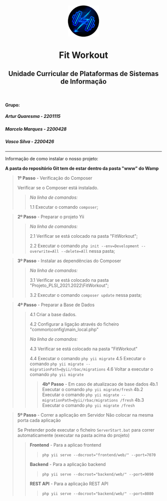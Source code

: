 <p align="center">
    <a href="https://github.com/ArturMarceloVascoIPL/Projeto_PLSI_2021.2022" target="_blank">
        <img src="fitworkout_logo.png" height="100px">
    </a>
    <h1 align="center">Fit Workout</h1>
    <h2 align="center">Unidade Curricular de Plataformas de Sistemas de Informação</h2>
    <br>
	<h4>Grupo:</h4>
	<h5>Artur Quaresma - 2201115</h5>
	<h5>Marcelo Marques - 2200428</h5>
	<h5>Vasco Silva - 2200426</h5>
</p>

---

Informação de como instalar o nosso projeto:

**A pasta do repositório Git tem de estar dentro da pasta "www" do Wamp**

> **1º Passo** - Verificação do Composer
>
> Verificar se o Composer está instalado.
>
> > _Na linha de comandos:_
> >
> > 1.1 Executar o comando `composer`;

> **2º Passo** - Preparar o projeto Yii
>
> > _Na linha de comandos:_
> >
> > 2.1 Verificar se está colocado na pasta "FitWorkout";
> >
> > 2.2 Executar o comando `php init --env=Development --overwrite=All --delete=All` nessa pasta;

> **3º Passo** - Instalar as dependências do Composer
>
> > _Na linha de comandos:_
> >
> > 3.1 Verificar se está colocado na pasta "Projeto_PLSI_2021.2022\FitWorkout";
> >
> > 3.2 Executar o comando `composer update` nessa pasta;

> **4º Passo** - Preparar a Base de Dados
>
> > 4.1 Criar a base dados.
> >
> > 4.2 Configurar a ligação através do ficheiro "common\config\main_local.php"
> >
> > _Na linha de comandos:_
> >
> > 4.3 Verificar se está colocado na pasta "FitWorkout"
> >
> > 4.4 Executar o comando `php yii migrate`
> > 4.5 Executar o comando `php yii migrate --migrationPath=@yii/rbac/migrations`
> > 4.6 Voltar a executar o comando `php yii migrate`
> >
> > > **4bº Passo** - Em caso de atualizacao de base dados
> > > 4b.1 Executar o comando `php yii migrate/fresh`
> > > 4b.2 Executar o comando `php yii migrate --migrationPath=@yii/rbac/migrations /fresh`
> > > 4b.3 Executar o comando `php yii migrate /fresh`

> **5º Passo** - Correr a aplicação em Servidor
> Não colocar na mesma porta cada aplicação
> >
> Se Pretender pode executar o ficheiro `ServerStart.bat` para correr automaticamente (executar na pasta acima do projeto)
> > **Frontend** - Para a aplicao frontend
> >
> > > `php yii serve --docroot="frontend/web/" --port=7070`
> >
> > **Backend** - Para a aplicação backend
> >
> > > `php yii serve --docroot="backend/web/" --port=9090`
> >
> > **REST API** - Para a aplicação REST API
> >
> > > `php yii serve --docroot="backend/web/" --port=8080`
> >